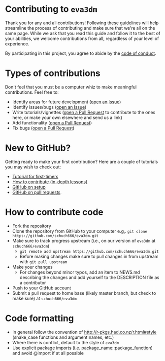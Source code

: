 # Contributing to `eva3dm`

Thank you for any and all contributions! Following these guidelines will help streamline the process of contributing and make sure that we're all on the same page. While we ask that you read this guide and follow it to the best of your abilities, we welcome contributions from all, regardless of your level of experience.

By participating in this project, you agree to abide by the [code of conduct](https://github.com/schuch666/eva3dm/blob/JOSS/CODE_OF_CONDUCT.md).

# Types of contributions

Don't feel that you must be a computer whiz to make meaningful contributions. Feel free to:

- Identify areas for future development ([open an Issue](https://github.com/schuch666/eva3dm/issues))
- Identify issues/bugs ([open an Issue](https://github.com/schuch666/eva3dm/issues))
- Write tutorials/vignettes ([open a Pull Request](https://github.com/schuch666/eva3dm/pulls) to contribute to the ones here, or make your own elsewhere and send us a link)
- Add functionality ([open a Pull Request](https://github.com/schuch666/eva3dm/pulls))
- Fix bugs ([open a Pull Request](https://github.com/schuch666/eva3dm/pulls))

# New to GitHub?

Getting ready to make your first contribution? Here are a couple of tutorials you may wish to check out:

- [Tutorial for first-timers](https://github.com/Roshanjossey/first-contributions)
- [How to contribute (in-depth lessons)](https://egghead.io/series/how-to-contribute-to-an-open-source-project-on-github)
- [GitHub on setup](https://help.github.com/articles/set-up-git)
- [GitHub on pull requests](https://help.github.com/articles/using-pull-requests/).


# How to contribute code

- Fork the repository
- Clone the repository from GitHub to your computer e.g,. `git clone https://github.com/schuch666/eva3dm.git`
- Make sure to track progress upstream (i.e., on our version of `eva3dm` at `schuch666/eva3dm`)
  - `git remote add upstream https://github.com/schuch666/eva3dm.git`
  - Before making changes make sure to pull changes in from upstream with `git pull upstream`
- Make your changes
  - For changes beyond minor typos, add an item to NEWS.md describing the changes and add yourself to the DESCRIPTION file as a contributor
- Push to your GitHub account
- Submit a pull request to home base (likely master branch, but check to make sure) at `schuch666/eva3dm`

# Code formatting

- In general follow the convention of <http://r-pkgs.had.co.nz/r.html#style> (snake_case functions and argument names, etc.)
- Where there is conflict, default to the style of `eva3dm`
- Use explicit package imports (i.e. package_name::package_function) and avoid @import if at all possible
